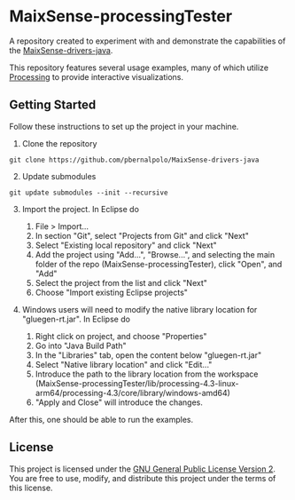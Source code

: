 # MaixSense-processingTester

A repository created to experiment with and demonstrate the capabilities of the [MaixSense-drivers-java](https://github.com/pbernalpolo/MaixSense-drivers-java).  

This repository features several usage examples, many of which utilize [Processing](https://processing.org/) to provide interactive visualizations.


## Getting Started

Follow these instructions to set up the project in your machine.

1. Clone the repository

```
git clone https://github.com/pbernalpolo/MaixSense-drivers-java
```

2. Update submodules

```
git update submodules --init --recursive
```

3. Import the project.
	In Eclipse do
	1. File > Import...
	2. In section "Git", select "Projects from Git" and click "Next"
	3. Select "Existing local repository" and click "Next"
	4. Add the project using "Add...", "Browse...", and selecting the main folder of the repo (MaixSense-processingTester), click "Open", and "Add"
	5. Select the project from the list and click "Next"
	6. Choose "Import existing Eclipse projects" 

4. Windows users will need to modify the native library location for "gluegen-rt.jar".
	In Eclipse do
	1. Right click on project, and choose "Properties"
	2. Go into "Java Build Path"
	3. In the "Libraries" tab, open the content below "gluegen-rt.jar"
	4. Select "Native library location" and click "Edit..."
	5. Introduce the path to the library location from the workspace (MaixSense-processingTester/lib/processing-4.3-linux-arm64/processing-4.3/core/library/windows-amd64)
	6. "Apply and Close" will introduce the changes.

After this, one should be able to run the examples.


## License

This project is licensed under the [GNU General Public License Version 2](https://www.gnu.org/licenses/old-licenses/gpl-2.0.en.html).  
You are free to use, modify, and distribute this project under the terms of this license.

<!-- 
## Donations
If you'd like to support the project, you can make a donation via [Ko-fi](https://ko-fi.com/pablobernalpolo).  
Every contribution, no matter the size, is greatly appreciated and motivates the continued development of this open-source library.
-->

